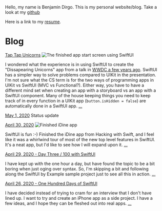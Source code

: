 Hello, my name is Benjamin Dirgo. This is my personal website/blog. Take a look at my [github](https://github.com/bdirgo)

Here is a link to my [resume](./Benjamin_Dirgo_Resume_2020.pdf).

# Blog

[Tap Tap Unicorns](./blog/tap-tap-unicorns.md)
![The finished app start screen using SwiftUI](./images/tap-tap-app.png)

I wondered what the experience is in using SwiftUI to create the "Dissapearing Unicorns" app from a talk in [WWDC a few years ago](https://developer.apple.com/videos/play/wwdc2018/203/). SwiftUI has a simpler way to solve problems compared to UIKit in the presentation. I'm not sure what the CS term is for the two ways of programming apps in UIKit vs SwiftUI (MVC vs Functional?). Either way, you have to have a different mind set when creating an app with a storyboard vs an app with a SwiftUI component. Many of the house keeping things you need to keep track of in every function in a UIKit app (`button.isHidden = false`) are automatically done in a SwiftUI app. [...](./blog/tap-tap-unicorns.md)

[May 1, 2020](./blog/may-1md)
Status update

[April 30, 2020](./blog/april-30.md)
![Finished iDine app](./images/iDine.png "Finished iDine app")

SwiftUI is fun :-) Finished the iDine app from Hacking with Swift, and I feel like it was a whirlwind tour of most of the new top level features in SwiftUI. It's a neat app, but I'd like to see how I will expand upon it. [...](./blog/april-30.md)

[April 29, 2020 - Day Three / 100 with SwiftUI](./blog/day-three-with-swift.md)

I have kept up with the one hour a day, but have found the topic to be a bit boring when just oging over syntax. So, I'm skipping a bit and following along the SwiftUI by Example sample project just to see all this in action. [...](./blog/day-three-with-swift.md)

[April 26, 2020 - One Hundred Days of SwiftUI](./blog/one-hundred-days-of-swift)

I have decided instead of trying to cram for an interview that I don't have lined up. I want to try and create an iPhone app as a side project. I have a few ideas, and I hope they can be fleshed out into real apps. [...](./blog/one-hundred-days-of-swift)